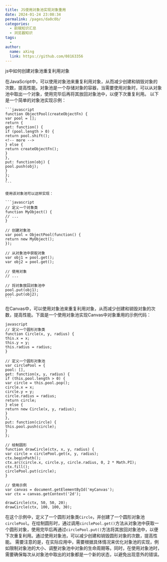 ```yaml
---
title: JS使用对象池实现对象重用
date: 2024-01-24 23:08:34
permalink: /pages/da0c0b/
categories:
  - 前端知识汇总
  - 浏览器知识
tags:
  - 
author: 
  name: aXing
  link: https://github.com/08163356
---
```





js中如何创建对象池重复利用对象

在JavaScript中，可以使用对象池来重复利用对象，从而减少创建和销毁对象的次数，提高性能。对象池是一个存储对象的容器，当需要使用对象时，可以从对象池中取出一个对象，使用完毕后再将其放回对象池中，以便下次重复利用。 以下是一个简单的对象池实现示例：

```
​```javascript
function ObjectPool(createObjectFn) {
var pool = [];
return {
get: function() {
if (pool.length > 0) {
return pool.shift();
<!-- more -->
} else {
return createObjectFn();
}
},
put: function(obj) {
pool.push(obj);
}
};
}
​```

使用该对象池可以这样实现：

​```javascript
// 定义一个对象类
function MyObject() {
// ...
}

// 创建对象池
var pool = ObjectPool(function() {
return new MyObject();
});

// 从对象池中获取对象
var obj1 = pool.get();
var obj2 = pool.get();

// 使用对象
// ...

// 将对象放回对象池中
pool.put(obj1);
pool.put(obj2);
​```
```

在Canvas中，可以使用对象池来重复利用对象，从而减少创建和销毁对象的次数，提高性能。下面是一个使用对象池实现Canvas中对象重用的示例代码：

```
javascript
// 定义一个圆形对象类
function Circle(x, y, radius) {
this.x = x;
this.y = y;
this.radius = radius;
}

// 定义一个圆形对象池
var circlePool = {
pool: [],
get: function(x, y, radius) {
if (this.pool.length > 0) {
var circle = this.pool.pop();
circle.x = x;
circle.y = y;
circle.radius = radius;
return circle;
} else {
return new Circle(x, y, radius);
}
},
put: function(circle) {
this.pool.push(circle);
}
};

// 绘制圆形
function drawCircle(ctx, x, y, radius) {
var circle = circlePool.get(x, y, radius);
ctx.beginPath();
ctx.arc(circle.x, circle.y, circle.radius, 0, 2 * Math.PI);
ctx.fill();
circlePool.put(circle);
}

// 使用示例
var canvas = document.getElementById('myCanvas');
var ctx = canvas.getContext('2d');

drawCircle(ctx, 50, 50, 20);
drawCircle(ctx, 100, 100, 30);
```

在这个示例中，定义了一个圆形对象类`Circle`，并创建了一个圆形对象池`circlePool`。在绘制圆形时，通过调用`circlePool.get()`方法从对象池中获取一个圆形对象，使用完毕后再通过`circlePool.put()`方法将其放回对象池中，以便下次重复利用。通过使用对象池，可以减少创建和销毁圆形对象的次数，提高性能。 需要注意的是，在实际应用中，需要根据具体情况来优化对象池的实现，例如限制对象池的大小、调整对象池中对象的生命周期等。同时，在使用对象池时，需要确保每次从对象池中取出的对象都是一个新的状态，以避免出现意外的错误。